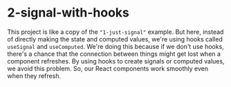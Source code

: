 # 2-signal-with-hooks

This project is like a copy of the `"1-just-signal"` example. But here, instead of directly making the state and computed 
values, we're using hooks called `useSignal` and `useComputed`. We're doing this because if we don't use hooks, there's a 
chance that the connection between things might get lost when a component refreshes. By using hooks to create signals or 
computed values, we avoid this problem. So, our React components work smoothly even when they refresh.
